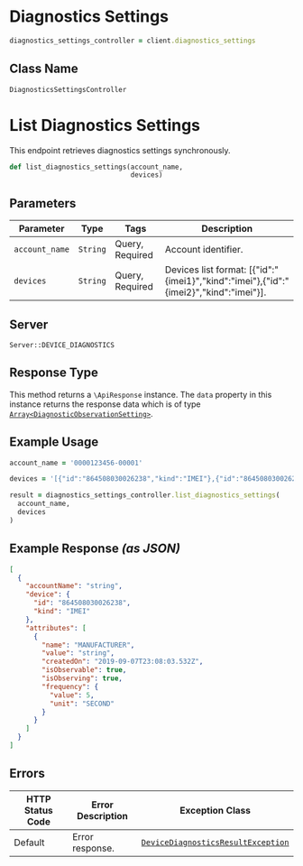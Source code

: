 # Diagnostics Settings

```ruby
diagnostics_settings_controller = client.diagnostics_settings
```

## Class Name

`DiagnosticsSettingsController`


# List Diagnostics Settings

This endpoint retrieves diagnostics settings synchronously.

```ruby
def list_diagnostics_settings(account_name,
                              devices)
```

## Parameters

| Parameter | Type | Tags | Description |
|  --- | --- | --- | --- |
| `account_name` | `String` | Query, Required | Account identifier. |
| `devices` | `String` | Query, Required | Devices list format: [{"id":"{imei1}","kind":"imei"},{"id":"{imei2}","kind":"imei"}]. |

## Server

`Server::DEVICE_DIAGNOSTICS`

## Response Type

This method returns a `\ApiResponse` instance. The `data` property in this instance returns the response data which is of type [`Array<DiagnosticObservationSetting>`](../../doc/models/diagnostic-observation-setting.md).

## Example Usage

```ruby
account_name = '0000123456-00001'

devices = '[{"id":"864508030026238","kind":"IMEI"},{"id":"864508030026238","kind":"IMEI"}]'

result = diagnostics_settings_controller.list_diagnostics_settings(
  account_name,
  devices
)
```

## Example Response *(as JSON)*

```json
[
  {
    "accountName": "string",
    "device": {
      "id": "864508030026238",
      "kind": "IMEI"
    },
    "attributes": [
      {
        "name": "MANUFACTURER",
        "value": "string",
        "createdOn": "2019-09-07T23:08:03.532Z",
        "isObservable": true,
        "isObserving": true,
        "frequency": {
          "value": 5,
          "unit": "SECOND"
        }
      }
    ]
  }
]
```

## Errors

| HTTP Status Code | Error Description | Exception Class |
|  --- | --- | --- |
| Default | Error response. | [`DeviceDiagnosticsResultException`](../../doc/models/device-diagnostics-result-exception.md) |


